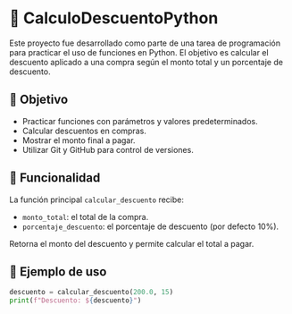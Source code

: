 # 🛒 CalculoDescuentoPython

Este proyecto fue desarrollado como parte de una tarea de programación para practicar el uso de funciones en Python. El objetivo es calcular el descuento aplicado a una compra según el monto total y un porcentaje de descuento.

## 🎯 Objetivo

- Practicar funciones con parámetros y valores predeterminados.
- Calcular descuentos en compras.
- Mostrar el monto final a pagar.
- Utilizar Git y GitHub para control de versiones.

## 🧠 Funcionalidad

La función principal `calcular_descuento` recibe:

- `monto_total`: el total de la compra.
- `porcentaje_descuento`: el porcentaje de descuento (por defecto 10%).

Retorna el monto del descuento y permite calcular el total a pagar.

## 🧪 Ejemplo de uso

```python
descuento = calcular_descuento(200.0, 15)
print(f"Descuento: ${descuento}")
